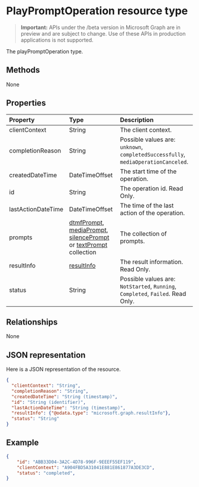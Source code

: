 # PlayPromptOperation resource type

> **Important:** APIs under the /beta version in Microsoft Graph are in preview and are subject to change. Use of these APIs in production applications is not supported.

The playPromptOperation type.

## Methods
None

## Properties

| Property           | Type                        | Description                                                                           |
| :----------------- | :---------------------------|:--------------------------------------------------------------------------------------|
| clientContext      | String                      | The client context.                                                                   |
| completionReason   | String                      | Possible values are: `unknown`, `completedSuccessfully`, `mediaOperationCanceled`. |
| createdDateTime    | DateTimeOffset              | The start time of the operation.                                                      |
| id                 | String                      | The operation id. Read Only.                                                          |
| lastActionDateTime | DateTimeOffset              | The time of the last action of the operation.                                         |
| prompts            | [dtmfPrompt](dtmfPrompt.md), [mediaPrompt](mediaPrompt.md), [silencePrompt](silencePrompt.md) or [textPrompt](textPrompt.md) collection | The collection of prompts. |
| resultInfo         | [resultInfo](resultInfo.md) | The result information. Read Only.                                                    |
| status             | String                      | Possible values are: `NotStarted`, `Running`, `Completed`, `Failed`. Read Only.       |

## Relationships
None

## JSON representation

Here is a JSON representation of the resource.

<!-- {
  "blockType": "resource",
  "optionalProperties": [

  ],
  "@odata.type": "microsoft.graph.playPromptOperation"
}-->

```json
{
  "clientContext": "String",
  "completionReason": "String",
  "createdDateTime": "String (timestamp)",
  "id": "String (identifier)",
  "lastActionDateTime": "String (timestamp)",
  "resultInfo": {"@odata.type": "microsoft.graph.resultInfo"},
  "status": "String"
}
```

## Example

``` json
{
    "id": "ABB33D04-3A2C-4D78-996F-9EEEF55EF119",
    "clientContext": "A904FBD5A31041E881E861877A3DE3CD",
    "status": "completed",
}
```

<!-- uuid: 8fcb5dbc-d5aa-4681-8e31-b001d5168d79
2015-10-25 14:57:30 UTC -->
<!-- {
  "type": "#page.annotation",
  "description": "playPromptOperation resource",
  "keywords": "",
  "section": "documentation",
  "tocPath": ""
}-->
